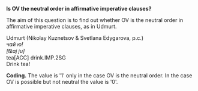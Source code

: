 **Is OV the neutral order in affirmative imperative clauses?**

The aim of this question is to find out whether OV is the neutral order in affirmative imperative clauses, as in Udmurt. 

Udmurt (Nikolay Kuznetsov & Svetlana Edygarova, p.c.)<br/>
*чай ю!<br/> 
[t͡ɕɑj ju]*<br/>
tea[ACC] drink.IMP.2SG<br/>
Drink tea!

**Coding.** The value is '1' only in the case OV is the neutral order. In the case OV is possible but not neutral the value is '0'.
